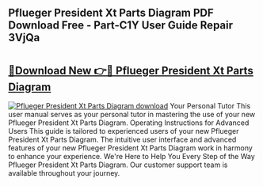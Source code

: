 ## Pflueger President Xt Parts Diagram PDF Download Free - Part-C1Y User Guide Repair 3VjQa

# <h2><a href="http://dfk2fb4.blite.top/?on=Pflueger+President+Xt+Parts+Diagram">🔗Download New 👉🔴 Pflueger President Xt Parts Diagram</a></h2>

[![Pflueger President Xt Parts Diagram download](https://i.imgur.com/lujVjoI.png)](http://dfk2fb4.blite.top/?on=Pflueger+President+Xt+Parts+Diagram)
Your Personal Tutor This user manual serves as your personal tutor in mastering the use of your new Pflueger President Xt Parts Diagram. Operating Instructions for Advanced Users This guide is tailored to experienced users of your new Pflueger President Xt Parts Diagram. The intuitive user interface and advanced features of your new Pflueger President Xt Parts Diagram work in harmony to enhance your experience. We're Here to Help You Every Step of the Way Pflueger President Xt Parts Diagram. Our customer support team is available throughout your journey.
